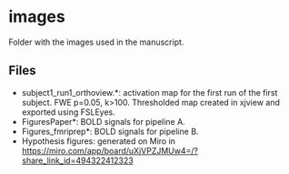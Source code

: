 # images
Folder with the images used in the manuscript.

## Files
- subject1_run1_orthoview.*: activation map for the first run of the first subject. FWE p=0.05, k>100. Thresholded map created in xjview and exported using FSLEyes.
- FiguresPaper*: BOLD signals for pipeline A. 
- Figures_fmriprep*: BOLD signals for pipeline B.
- Hypothesis figures: generated on Miro in https://miro.com/app/board/uXjVPZJMUw4=/?share_link_id=494322412323